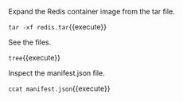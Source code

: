 Expand the Redis container image from the tar file.

`tar -xf redis.tar`{{execute}}

See the files.

`tree`{{execute}}

Inspect the manifest.json file.

`ccat manifest.json`{{execute}}
